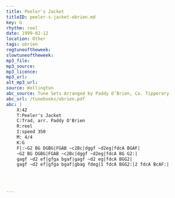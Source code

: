 ```yaml
---
title: Peeler's Jacket
titleID: peeler-s-jacket-obrien.md
key: G
rhythm: reel
date: 1999-02-12
location: Other
tags: obrien
regtuneoftheweek:
slowtuneoftheweek:
mp3_file:
mp3_source:
mp3_licence:
mp3_url:
alt_mp3_url:
source: Wellington
abc_source: Tune Sets Arranged by Paddy O’Brien, Co. Tipperary
abc_url: /tunebooks/obrien.pdf
abc: |
    X:42
    T:Peeler's Jacket
    C:Trad, arr. Paddy O'Brien
    R:reel
    I:speed 350
    M: 4/4
    K:G
    F|:~G2 BG DGBG|FGAB ~c2Bc|dggf ~d2eg|fdcA BGAF|
    ~G2 BG DGBG|FGAB ~c2Bc|dggf ~d2eg|fdcA BG G2:|
    gagf ~d2 ef|gfga bgaf|gagf ~d2 eg|fdcA BGG2|
    gagf ~d2 ef|gfga bgaf|gbag fdeg|1 fdcA BGG2:|2 fdcA BcAF:|
    
    
    

---
```

